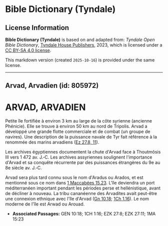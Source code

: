 # Bible Dictionary (Tyndale)

## License Information

**Bible Dictionary (Tyndale)** is based on and adapted from: _Tyndale Open Bible Dictionary_, [Tyndale House Publishers](https://tyndaleopenresources.com/), 2023, which is licensed under a [CC BY-SA 4.0 license](https://creativecommons.org/licenses/by-sa/4.0/legalcode.en).

This markdown version (created `2025-10-16`) is provided under the same license.



--------------------------------

## Arvad, Arvadien (id: 805972)

ARVAD, ARVADIEN
===============

Petite île fortifiée à environ 3 km au large de la côte syrienne (ancienne Phénicie). Elle se trouve à environ 50 km au nord de Tripolis. Arvad a développé une grande flotte commerciale et de combat (un groupe de navires). Une description de la puissance navale de Tyr fait référence à la renommée des marins arvadiens ([Ez 27\.8, 11](https://ref.ly/Ezek27:8,Ezek27:11)).

Les archives égyptiennes documentent la chute d'Arvad face à Thoutmôsis III vers 1 472 av. J.‑C. Les archives assyriennes soulignent l'importance d'Arvad et sa conquête récurrente par des puissances étrangères du 9e au 8e siècle av. J.‑C.

Arvad sera plus tard connu sous le nom d'Aradus ou Arados, et est mentionné sous ce nom dans [1 Maccabées 15\.23](https://ref.ly/1Macc15:23). L'île deviendra un port méditerranéen important pendant les périodes perse et hellénistique, avant de décliner à nouveau. La tribu cananéenne des Arvadites avait peut\-être une connexion ethnique avec l'île d'Arvad ([Gn 10\.18](https://ref.ly/Gen10:18); [1Ch 1\.16](https://ref.ly/1Chr1:16)). Le nom moderne de l'île est Arwad ou Arouad.

* **Associated Passages:** GEN 10:18; 1CH 1:16; EZK 27:8; EZK 27:11; 1MA 15:23

